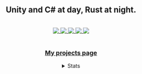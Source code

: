 <h2 align="center">Unity and C# at day, Rust at night.</h2><br/>
<div align="center">
<div>
<a href="https://github.com/Leinnan/slavic_castles">
    <img align=top src="https://github-readme-stats.vercel.app/api/pin/?username=Leinnan&repo=slavic_castles&theme=transparent"/>
</a>
<a href="https://github.com/Leinnan/rusty_hub">
    <img align=top src="https://github-readme-stats.vercel.app/api/pin/?username=Leinnan&repo=rusty_hub&theme=transparent"/>
</a>
<a href="https://github.com/Leinnan/lwa_unity_unpack">
    <img align=top src="https://github-readme-stats.vercel.app/api/pin/?username=Leinnan&repo=lwa_unity_unpack&theme=transparent"/>
</a>
<a href="https://github.com/Leinnan/lwa_fm">
    <img align=top src="https://github-readme-stats.vercel.app/api/pin/?username=Leinnan&repo=lwa_fm&theme=transparent"/>
</a>
<a href="https://github.com/Leinnan/rpack">
    <img align=top src="https://github-readme-stats.vercel.app/api/pin/?username=Leinnan&repo=rpack&theme=transparent"/>
</a>
<div>
<br/>
<h3><a href="https://www.mevlyshkin.com/projects/">My projects page</a></h3>

<details>
  <summary>Stats</summary>
<a href="https://github.com/anuraghazra/github-readme-stats">
  <img align="center" src="https://github-readme-stats.vercel.app/api?username=Leinnan&count_private=true&theme=transparent" />
</a>
</details>
</div>
